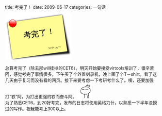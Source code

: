 title: 考完了！
date: 2009-06-17
categories: 一句话

![](images/3cb69101c4d593f0267fb54b.jpg)

总算考完了（除去那will挂掉的CET6），明天开始要接受virtools培训了，很辛苦阿，感觉考完了事情很多，下午买了个外置刻录机，晚上画了个T－shirt，看了这几天由于复习而没有看的网页。接下来要考虑一下考研考什么了。噢，还要加强打“铁”阿，为打出更强的铁而奋斗阿。![](images/j_0003.gif)  
为了熟悉CET6，到20好考完，发布的日志将使用英格力什，以熟悉一下半年没摸过的写作。祝我能考上300以上。

